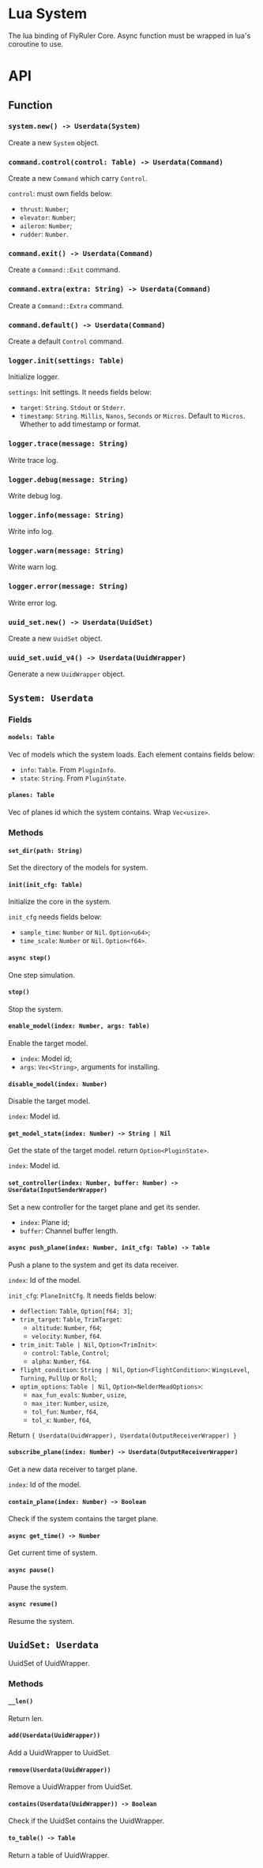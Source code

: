 # Lua System

The lua binding of FlyRuler Core. Async function must be wrapped in lua's coroutine to use.

# API

## Function

### `system.new() -> Userdata(System)`

Create a new `System` object.

### `command.control(control: Table) -> Userdata(Command)`

Create a new `Command` which carry `Control`.

`control`: must own fields below:

- `thrust`: `Number`;
- `elevator`: `Number`;
- `aileron`: `Number`;
- `rudder`: `Number`.

### `command.exit() -> Userdata(Command)`

Create a `Command::Exit` command.

### `command.extra(extra: String) -> Userdata(Command)`

Create a `Command::Extra` command.

### `command.default() -> Userdata(Command)`

Create a default `Control` command.

### `logger.init(settings: Table)`

Initialize logger.

`settings`: Init settings. It needs fields below:

- `target`: `String`. `Stdout` or `Stderr`.
- `timestamp`: `String`. `Millis`, `Nanos`, `Seconds` or `Micros`. Default to `Micros`. Whether to add timestamp or format.

### `logger.trace(message: String)`

Write trace log.

### `logger.debug(message: String)`

Write debug log.

### `logger.info(message: String)`

Write info log.

### `logger.warn(message: String)`

Write warn log.

### `logger.error(message: String)`

Write error log.

### `uuid_set.new() -> Userdata(UuidSet)`

Create a new `UuidSet` object.

### `uuid_set.uuid_v4() -> Userdata(UuidWrapper)`

Generate a new `UuidWrapper` object.

## `System: Userdata`

### Fields

#### `models: Table`

Vec of models which the system loads. Each element contains fields below:

- `info`: `Table`. From `PluginInfo`.
- `state`: `String`. From `PluginState`.

#### `planes: Table`

Vec of planes id which the system contains. Wrap `Vec<usize>`.

### Methods

#### `set_dir(path: String)`

Set the directory of the models for system.

#### `init(init_cfg: Table)`

Initialize the core in the system.

`init_cfg` needs fields below:
- `sample_time`: `Number` or `Nil`. `Option<u64>`;
- `time_scale`: `Number` or `Nil`. `Option<f64>`.

#### `async step()`

One step simulation.

#### `stop()`

Stop the system.

#### `enable_model(index: Number, args: Table)`

Enable the target model.

- `index`: Model id;
- `args`: `Vec<String>`, arguments for installing.

#### `disable_model(index: Number)`

Disable the target model.

`index`: Model id.

#### `get_model_state(index: Number) -> String | Nil`

Get the state of the target model. return `Option<PluginState>`.

`index`: Model id.

#### `set_controller(index: Number, buffer: Number) -> Userdata(InputSenderWrapper)`

Set a new controller for the target plane and get its sender.

- `index`: Plane id;
- `buffer`: Channel buffer length.

#### `async push_plane(index: Number, init_cfg: Table) -> Table`

Push a plane to the system and get its data receiver.

`index`: Id of the model.

`init_cfg`: `PlaneInitCfg`. It needs fields below:

- `deflection`: `Table`, `Option[f64; 3]`;
- `trim_target`: `Table`, `TrimTarget`:
    - `altitude`: `Number`, `f64`;
    - `velocity`: `Number`, `f64`.
- `trim_init`: `Table | Nil`, `Option<TrimInit>`:
    - `control`: `Table`, `Control`;
    - `alpha`: `Number`, `f64`.
- `flight_condition`: `String | Nil`, `Option<FlightCondition>`:    `WingsLevel`, `Turning`, `PullUp` or `Roll`;
- `optim_options`: `Table | Nil`, `Option<NelderMeadOptions>`:
    - `max_fun_evals`: `Number`, `usize`,
    - `max_iter`: `Number`, `usize`,
    - `tol_fun`: `Number`, `f64`,
    - `tol_x`: `Number`, `f64`,

Return `{ Userdata(UuidWrapper), Userdata(OutputReceiverWrapper) }`

#### `subscribe_plane(index: Number) -> Userdata(OutputReceiverWrapper)`

Get a new data receiver to target plane.

`index`: Id of the model.

#### `contain_plane(index: Number) -> Boolean`

Check if the system contains the target plane.

#### `async get_time() -> Number`

Get current time of system.

#### `async pause()`

Pause the system.

#### `async resume()`

Resume the system.

## `UuidSet: Userdata`

UuidSet of UuidWrapper.

### Methods

#### `__len()`

Return len.

#### `add(Userdata(UuidWrapper))`

Add a UuidWrapper to UuidSet.

#### `remove(Userdata(UuidWrapper))`

Remove a UuidWrapper from UuidSet.

#### `contains(Userdata(UuidWrapper)) -> Boolean`

Check if the UuidSet contains the UuidWrapper.

#### `to_table() -> Table`

Return a table of UuidWrapper.
